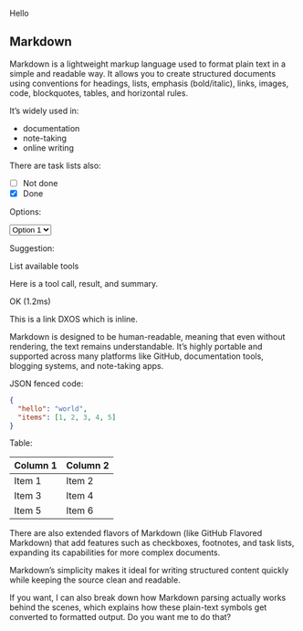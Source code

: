 <prompt>Hello</prompt>

## Markdown

Markdown is a lightweight markup language used to format plain text in a simple and readable way. It allows you to create structured documents using conventions for headings, lists, emphasis (bold/italic), links, images, code, blockquotes, tables, and horizontal rules.

It’s widely used in:

- documentation
- note-taking
- online writing

There are task lists also:

- [ ] Not done
- [x] Done

Options:

<select>
  <option>Option 1</option>
  <option>Option 2</option>
</select>

Suggestion:

<suggestion>List available tools</suggestion>

Here is a tool call, result, and summary.

<toolCall toolCallId="1234" name="search" input='{ query: "cats" }'/>
<toolResult toolCallId="1234" name="search" result="This is a search result"/>
<summary>OK (1.2ms)</summary>

This is a link <reference reference="dxn://example.com/123">DXOS</reference> which is inline.

Markdown is designed to be human-readable, meaning that even without rendering, the text remains understandable. It’s highly portable and supported across many platforms like GitHub, documentation tools, blogging systems, and note-taking apps.

JSON fenced code:

```json
{
  "hello": "world",
  "items": [1, 2, 3, 4, 5]
}
```

Table:

| Column 1 | Column 2 |
| -------- | -------- |
| Item 1   | Item 2   |
| Item 3   | Item 4   |
| Item 5   | Item 6   |

There are also extended flavors of Markdown (like GitHub Flavored Markdown) that add features such as checkboxes, footnotes, and task lists, expanding its capabilities for more complex documents.

Markdown’s simplicity makes it ideal for writing structured content quickly while keeping the source clean and readable.

If you want, I can also break down how Markdown parsing actually works behind the scenes, which explains how these plain-text symbols get converted to formatted output. Do you want me to do that?
